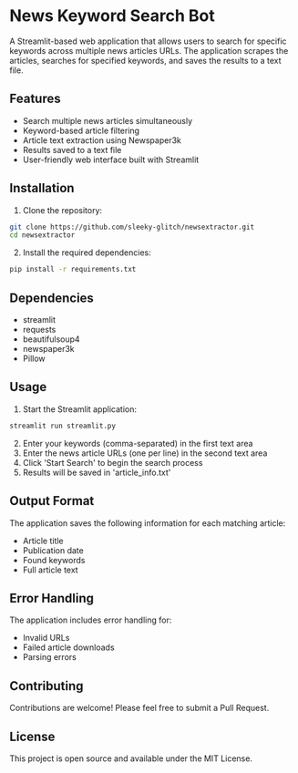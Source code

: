 # News Keyword Search Bot

A Streamlit-based web application that allows users to search for specific keywords across multiple news articles URLs. The application scrapes the articles, searches for specified keywords, and saves the results to a text file.

## Features

- Search multiple news articles simultaneously
- Keyword-based article filtering  
- Article text extraction using Newspaper3k
- Results saved to a text file
- User-friendly web interface built with Streamlit

## Installation

1. Clone the repository:
```bash
git clone https://github.com/sleeky-glitch/newsextractor.git
cd newsextractor
```

2. Install the required dependencies:
```bash
pip install -r requirements.txt
```

## Dependencies

- streamlit
- requests 
- beautifulsoup4
- newspaper3k
- Pillow

## Usage

1. Start the Streamlit application:
```bash
streamlit run streamlit.py
```

2. Enter your keywords (comma-separated) in the first text area
3. Enter the news article URLs (one per line) in the second text area
4. Click 'Start Search' to begin the search process
5. Results will be saved in 'article_info.txt'

## Output Format

The application saves the following information for each matching article:
- Article title
- Publication date
- Found keywords
- Full article text

## Error Handling

The application includes error handling for:
- Invalid URLs
- Failed article downloads
- Parsing errors

## Contributing

Contributions are welcome! Please feel free to submit a Pull Request.

## License

This project is open source and available under the MIT License.
